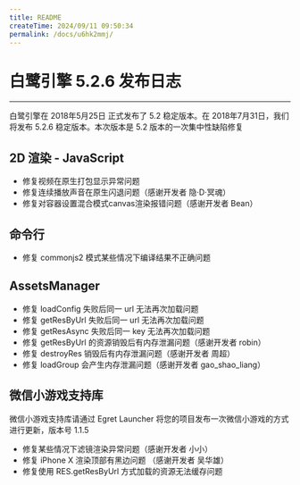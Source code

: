 ```yaml
---
title: README
createTime: 2024/09/11 09:50:34
permalink: /docs/u6hk2mmj/
---
```

# 白鹭引擎 5.2.6 发布日志


---


白鹭引擎在 2018年5月25日 正式发布了 5.2 稳定版本。在 2018年7月31日，我们将发布 5.2.6 稳定版本。本次版本是 5.2 版本的一次集中性缺陷修复


## 2D 渲染 - JavaScript 

* 修复视频在原生打包显示异常问题
* 修复连续播放声音在原生闪退问题（感谢开发者 隐·D·冥魂）
* 修复对容器设置混合模式canvas渲染报错问题（感谢开发者 Bean）

## 命令行

* 修复 commonjs2 模式某些情况下编译结果不正确问题

## AssetsManager

* 修复 loadConfig 失败后同一 url 无法再次加载问题
* 修复 getResByUrl 失败后同一 url 无法再次加载问题
* 修复 getResAsync 失败后同一 key 无法再次加载问题
* 修复 getResByUrl 的资源销毁后有内存泄漏问题（感谢开发者 robin）
* 修复 destroyRes 销毁后有内存泄漏问题（感谢开发者 周超）
* 修复 loadGroup 会产生内存泄漏问题（感谢开发者 gao_shao_liang）

## 微信小游戏支持库

微信小游戏支持库请通过 Egret Launcher 将您的项目发布一次微信小游戏的方式进行更新，版本号 1.1.5

* 修复某些情况下滤镜渲染异常问题（感谢开发者 小小）
* 修复 iPhone X 渲染顶部有黑边问题 （感谢开发者 吴华雄）
* 修复使用 RES.getResByUrl 方式加载的资源无法缓存问题
